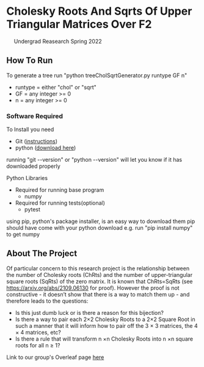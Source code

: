 # Cholesky Roots And Sqrts Of Upper Triangular Matrices Over F2
&nbsp;&nbsp;&nbsp;&nbsp;&nbsp;Undergrad Reasearch Spring 2022
## How To Run
To generate a tree run
"python treeCholSqrtGenerator.py runtype GF n"
- runtype = either "chol" or "sqrt"
- GF = any integer >= 0
- n = any integer >= 0

### Software Required
To Install you need 
- Git ([instructions](https://git-scm.com/book/en/v2/Getting-Started-Installing-Git))
- python ([download here](https://www.python.org/downloads/))

running "git --version" or "python --version" will let you know if it has downloaded properly

Python Libraries
- Required for running base program
    - numpy
- Required for running tests(optional)
    - pytest

using pip, python's package installer, is an easy way to download them
pip should have come with your python download
e.g. run "pip install numpy" to get numpy


## About The Project
Of particular concern to this research project is the relationship between
the number of Cholesky roots (ChRts) and the number of upper-triangular
square roots (SqRts) of the zero matrix. It is known that ChRts=SqRts (see
https://arxiv.org/abs/2109.06130 for proof). However the proof is not constructive - it 
doesn’t show that there is a way to match them up - and therefore leads
to the questions:
- Is this just dumb luck or is there a reason for this bijection?
- Is there a way to pair each 2×2 Cholesky Roots to a 2×2 Square Root in
such a manner that it will inform how to pair off the 3 × 3 matrices, the
4 × 4 matrices, etc?
- Is there a rule that will transform n ×n Cholesky Roots into n ×n square
roots for all n ≥ 1?

Link to our group's Overleaf page [here](https://www.overleaf.com/project/61e7965045e1e5674344ba14)